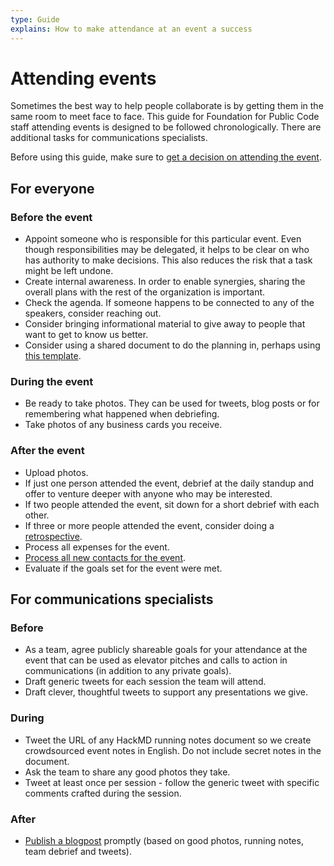 ```yaml
---
type: Guide
explains: How to make attendance at an event a success
---
```


# Attending events

Sometimes the best way to help people collaborate is by getting them in the same room to meet face to face.
This guide for Foundation for Public Code staff attending events is designed to be followed chronologically.
There are additional tasks for communications specialists.

Before using this guide, make sure to [get a decision on attending the event](deciding-to-attend-events.md).

## For everyone

### Before the event

* Appoint someone who is responsible for this particular event. Even though responsibilities may be delegated, it helps to be clear on who has authority to make decisions. This also reduces the risk that a task might be left undone.
* Create internal awareness. In order to enable synergies, sharing the overall plans with the rest of the organization is important.
* Check the agenda. If someone happens to be connected to any of the speakers, consider reaching out.
* Consider bringing informational material to give away to people that want to get to know us better.
* Consider using a shared document to do the planning in, perhaps using [this template](events-planning-template.md).

### During the event

* Be ready to take photos. They can be used for tweets, blog posts or for remembering what happened when debriefing.
* Take photos of any business cards you receive.

### After the event

* Upload photos.
* If just one person attended the event, debrief at the daily standup and offer to venture deeper with anyone who may be interested.
* If two people attended the event, sit down for a short debrief with each other.
* If three or more people attended the event, consider doing a [retrospective](../staff-meetings/retrospective.md).
* Process all expenses for the event.
* [Process all new contacts for the event](process-contacts.md).
* Evaluate if the goals set for the event were met.

## For communications specialists

### Before

* As a team, agree publicly shareable goals for your attendance at the event that can be used as elevator pitches and calls to action in communications (in addition to any private goals).
* Draft generic tweets for each session the team will attend.
* Draft clever, thoughtful tweets to support any presentations we give.

### During

* Tweet the URL of any HackMD running notes document so we create crowdsourced event notes in English. Do not include secret notes in the document.
* Ask the team to share any good photos they take.
* Tweet at least once per session - follow the generic tweet with specific comments crafted during the session.

### After

* [Publish a blogpost](https://github.com/publiccodenet/blog) promptly (based on good photos, running notes, team debrief and tweets).
